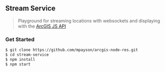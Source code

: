 ## Stream Service
> Playground for streaming locations with websockets and displaying with the [ArcGIS JS API](https://developers.arcgis.com/javascript/)

### Get Started

``` sh
$ git clone https://github.com/mpayson/arcgis-node-res.git
$ cd stream-service
$ npm install
$ npm start
```